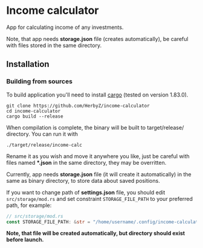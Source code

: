 # Income calculator

App for calculating income of any investments.

Note, that app needs __storage.json__ file (creates automatically), be careful with files stored in the same directory.

## Installation
### Building from sources
To build application you'll need to install [cargo](https://www.rust-lang.org/tools/install) (tested on version 1.83.0).


```
git clone https://github.com/HerbyZ/income-calculator
cd income-calculator
cargo build --release
```

When compilation is complete, the binary will be built to target/release/ directory. You can run it with

```
./target/release/income-calc
```

Rename it as you wish and move it anywhere you like, just be careful with files named __*.json__ in the same directory, they may be overritten.

Currently, app needs __storage.json__ file (it will create it automatically) in the same as binary directory, to store data about saved positions.

If you want to change path of __settings.json__ file, you should edit `src/storage/mod.rs` and set constraint `STORAGE_FILE_PATH` to your preferred path, for example:

```rust
// src/storage/mod.rs
const STORAGE_FILE_PATH: &str = "/home/username/.config/income-calculator"
```

__Note, that file will be created automatically, but directory should exist before launch.__
